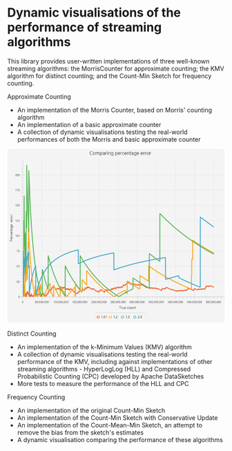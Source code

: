 # Dynamic visualisations of the performance of streaming algorithms

This library provides user-written implementations of three well-known streaming algorithms: the MorrisCounter for 
approximate counting; the KMV algorithm for distinct counting; and the Count-Min Sketch for frequency counting.

Approximate Counting

- An implementation of the Morris Counter, based on Morris' counting algorithm
- An implementation of a basic approximate counter
- A collection of dynamic visualisations testing the real-world performances of both the Morris and basic approximate counter

![Morris Counter](images/Morris_percentage_error.PNG)

Distinct Counting

- An implementation of the k-Minimum Values (KMV) algorithm
- A collection of dynamic visualisations testing the real-world performance of the KMV, including against implementations of other streaming algorithms - HyperLogLog (HLL) and Compressed Probabilistic Counting (CPC) developed by Apache DataSketches
- More tests to measure the performance of the HLL and CPC

Frequency Counting

- An implementation of the original Count-Min Sketch
- An implementation of the Count-Min Sketch with Conservative Update
- An implementation of the Count-Mean-Min Sketch, an attempt to remove the bias from the sketch's estimates
- A dynamic visualisation comparing the performance of these algorithms 

